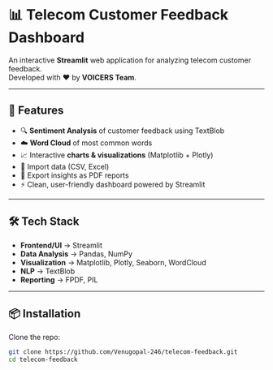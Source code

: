 # 📊 Telecom Customer Feedback Dashboard  

An interactive **Streamlit** web application for analyzing telecom customer feedback.  
Developed with ❤️ by **VOICERS Team**.  

---

## 🚀 Features  
- 🔍 **Sentiment Analysis** of customer feedback using TextBlob  
- ☁️ **Word Cloud** of most common words  
- 📈 Interactive **charts & visualizations** (Matplotlib + Plotly)  
- 📂 Import data (CSV, Excel)  
- 📝 Export insights as PDF reports  
- ⚡ Clean, user-friendly dashboard powered by Streamlit  

---

## 🛠️ Tech Stack  
- **Frontend/UI** → Streamlit  
- **Data Analysis** → Pandas, NumPy  
- **Visualization** → Matplotlib, Plotly, Seaborn, WordCloud  
- **NLP** → TextBlob  
- **Reporting** → FPDF, PIL  

---

## 📦 Installation  

Clone the repo:
```bash
git clone https://github.com/Venugopal-246/telecom-feedback.git
cd telecom-feedback
